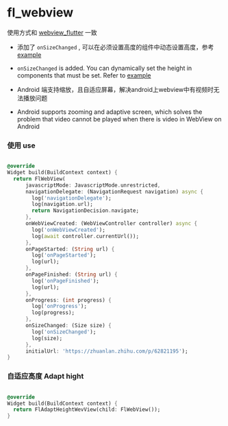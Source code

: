 # fl_webview

使用方式和 [webview_flutter](https://pub.dev/packages/webview_flutter) 一致

- 添加了 `onSizeChanged` , 可以在必须设置高度的组件中动态设置高度，参考 [example](https://github.com/Wayaer/fl_webview/blob/main/example/lib/main.dart)
- `onSizeChanged` is added. You can dynamically set the height in components that must be set. Refer to [example](https://github.com/Wayaer/fl_webview/blob/main/example/lib/main.dart)

- Android 端支持缩放，且自适应屏幕，解决android上webview中有视频时无法播放问题
- Android supports zooming and adaptive screen, which solves the problem that video cannot be played when there is video in WebView on Android

### 使用 use

```dart

@override
Widget build(BuildContext context) {
  return FlWebView(
      javascriptMode: JavascriptMode.unrestricted,
      navigationDelegate: (NavigationRequest navigation) async {
        log('navigationDelegate');
        log(navigation.url);
        return NavigationDecision.navigate;
      },
      onWebViewCreated: (WebViewController controller) async {
        log('onWebViewCreated');
        log(await controller.currentUrl());
      },
      onPageStarted: (String url) {
        log('onPageStarted');
        log(url);
      },
      onPageFinished: (String url) {
        log('onPageFinished');
        log(url);
      },
      onProgress: (int progress) {
        log('onProgress');
        log(progress);
      },
      onSizeChanged: (Size size) {
        log('onSizeChanged');
        log(size);
      },
      initialUrl: 'https://zhuanlan.zhihu.com/p/62821195');
}


```
### 自适应高度  Adapt hight

```dart

@override
Widget build(BuildContext context) {
  return FlAdaptHeightWevView(child: FlWebView());
}
```
